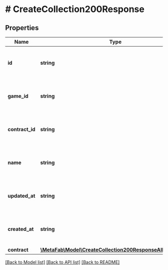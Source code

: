 # # CreateCollection200Response

## Properties

Name | Type | Description | Notes
------------ | ------------- | ------------- | -------------
**id** | **string** | This field has not had a description added. | [optional]
**game_id** | **string** | This field has not had a description added. | [optional]
**contract_id** | **string** | This field has not had a description added. | [optional]
**name** | **string** | This field has not had a description added. | [optional]
**updated_at** | **string** | This field has not had a description added. | [optional]
**created_at** | **string** | This field has not had a description added. | [optional]
**contract** | [**\MetaFab\Model\CreateCollection200ResponseAllOfContract**](CreateCollection200ResponseAllOfContract.md) |  | [optional]

[[Back to Model list]](../../README.md#models) [[Back to API list]](../../README.md#endpoints) [[Back to README]](../../README.md)
